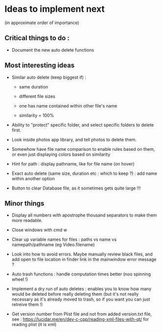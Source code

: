 # Ideas to implement next 
(in approximate order of importance)

## Critical things to do :

- Document the new auto delete functions

## Most interesting ideas

- Similar auto delete (keep biggest if) : 

    - same duration

    - different file sizes

    - one has name contained within other file's name

    - similarity = 100%

- Ability to "protect" specific folder, and select specific folders to delete first.

- Look inside photos app library, and tell photos to delete them.

- Somewhow have file name comparison to enable rules based on them, or even just displaying colors based on similarity

- Hint for path : display pathname, like for file name (on hover)

- Exact auto delete (same size, duration etc : which to keep ?) : add name within another option

- Button to clear Database file, as it sometimes gets quite large !!!

## Minor things

- Display all numbers with apostrophe thousand separators to make them more readable.

- Close windows with cmd w

- Clear up variable names for files : paths vs name vs namepath/pathname (eg Video.filename)

- Look into how to avoid errors. Maybe manually review black files, and add open to file location in finder link in the mainwindow error message ?

- Auto trash functions : handle computation times better (noo spinning wheel !)

- Implement a dry run of auto deletes : enables you to know how many would be deleted before really deleting them (but it's not really necessary as it's already moved to trash, so if you want you can just retreive them !)

- Get version number from Plist file and not from added version.txt file, see : https://lucidar.me/en/dev-c-cpp/reading-xml-files-with-qt/ for reading plist (it is xml)